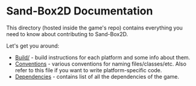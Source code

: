# Sand-Box2D Documentation
This directory (hosted inside the game's repo)
contains everything you need to know about contributing to Sand-Box2D.

Let's get you around:
* [Build/](./build) - build instructions for each platform and some info about them.
* [Conventions](./conventions.md) - various conventions for naming files/classes/etc.
Also refer to this file if you want to write platform-specific code.
* [Dependencies](./dependencies.md) - contains list of all the dependencies of the game.
